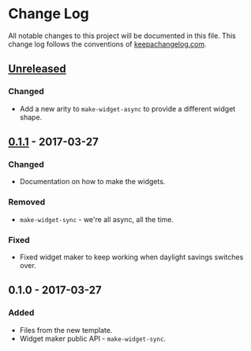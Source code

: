# Change Log
All notable changes to this project will be documented in this file. This change log follows the conventions of [keepachangelog.com](http://keepachangelog.com/).

## [Unreleased][unreleased]
### Changed
- Add a new arity to `make-widget-async` to provide a different widget shape.

## [0.1.1] - 2017-03-27
### Changed
- Documentation on how to make the widgets.

### Removed
- `make-widget-sync` - we're all async, all the time.

### Fixed
- Fixed widget maker to keep working when daylight savings switches over.

## 0.1.0 - 2017-03-27
### Added
- Files from the new template.
- Widget maker public API - `make-widget-sync`.

[unreleased]: https://github.com/your-name/event-data-query/compare/0.1.1...HEAD
[0.1.1]: https://github.com/your-name/event-data-query/compare/0.1.0...0.1.1
